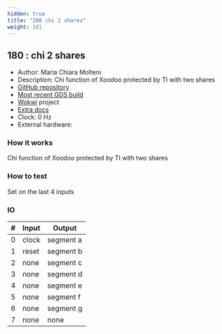 ```yaml
---
hidden: true
title: "180 chi 2 shares"
weight: 181
---
```


## 180 : chi 2 shares

* Author: Maria Chiara Molteni
* Description: Chi function of Xoodoo protected by TI with two shares
* [GitHub repository](https://github.com/mmolteni-secpat/tinytapeout02_chi2shares)
* [Most recent GDS build](https://github.com/mmolteni-secpat/tinytapeout02_chi2shares/actions/runs/3566041955)
* [Wokwi](https://wokwi.com/projects/341589685194195540) project
* [Extra docs]()
* Clock: 0 Hz
* External hardware: 



### How it works

Chi function of Xoodoo protected by TI with two shares

### How to test

Set on the last 4 inputs

### IO

| # | Input        | Output       |
|---|--------------|--------------|
| 0 | clock  | segment a |
| 1 | reset  | segment b |
| 2 | none  | segment c |
| 3 | none  | segment d |
| 4 | none  | segment e |
| 5 | none  | segment f |
| 6 | none  | segment g |
| 7 | none  | none |
